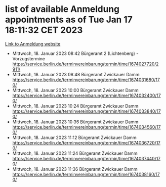 # list of available Anmeldung appointments as of Tue Jan 17 18:11:32 CET 2023
[Link to Anmeldung website](https://service.berlin.de/terminvereinbarung/termin/tag.php?termin=0&anliegen[]=120686&dienstleisterlist=122210,122217,327316,122219,327312,122227,327314,122231,327346,122243,327348,122252,329742,122260,329745,122262,329748,122254,329751,122271,327278,122273,327274,122277,327276,330436,122280,327294,122282,327290,122284,327292,327539,122291,327270,122285,327266,122286,327264,122296,327268,150230,329760,122301,327282,122297,327286,122294,327284,122312,329763,122314,329775,122304,327330,122311,327334,122309,327332,122281,327352,122279,329772,122276,327324,122274,327326,122267,329766,122246,327318,122251,327320,122257,327322,122208,327298,122226,327300,121362,121364&herkunft=http%3A%2F%2Fservice.berlin.de%2Fdienstleistung%2F120686%2F)
- Mittwoch, 18. Januar 2023 08:42 Bürgeramt 2 (Lichtenberg) - Vorzugstermine https://service.berlin.de/terminvereinbarung/termin/time/1674027720/2911/
- Mittwoch, 18. Januar 2023 09:48 Bürgeramt Zwickauer Damm https://service.berlin.de/terminvereinbarung/termin/time/1674031680/170/
- Mittwoch, 18. Januar 2023 10:00 Bürgeramt Zwickauer Damm https://service.berlin.de/terminvereinbarung/termin/time/1674032400/170/
- Mittwoch, 18. Januar 2023 10:24 Bürgeramt Zwickauer Damm https://service.berlin.de/terminvereinbarung/termin/time/1674033840/170/
- Mittwoch, 18. Januar 2023 10:36 Bürgeramt Zwickauer Damm https://service.berlin.de/terminvereinbarung/termin/time/1674034560/170/
- Mittwoch, 18. Januar 2023 11:12 Bürgeramt Zwickauer Damm https://service.berlin.de/terminvereinbarung/termin/time/1674036720/170/
- Mittwoch, 18. Januar 2023 11:24 Bürgeramt Zwickauer Damm https://service.berlin.de/terminvereinbarung/termin/time/1674037440/170/
- Mittwoch, 18. Januar 2023 11:36 Bürgeramt Zwickauer Damm https://service.berlin.de/terminvereinbarung/termin/time/1674038160/170/

